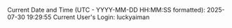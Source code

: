 Current Date and Time (UTC - YYYY-MM-DD HH:MM:SS formatted): 2025-07-30 19:29:55
Current User's Login: luckyaiman
